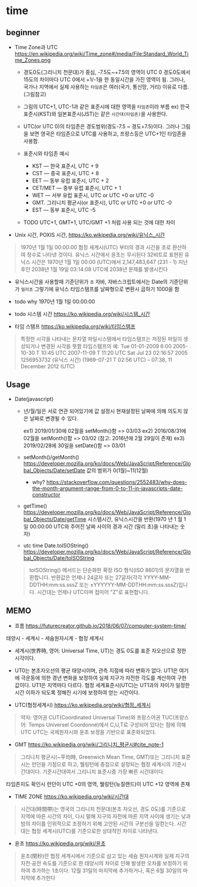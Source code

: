 # time

## beginner

- Time Zone과 UTC
https://en.wikipedia.org/wiki/Time_zone#/media/File:Standard_World_Time_Zones.png
  - 경도0도(그리니치 천문대)가 중심, -7.5도~+7.5의 영역이 UTC 0
    경도0도에서 15도의 차이마다 UTC 0에서 +1/-1을 한 동일시간을 가진 영역이 됨.
    그러나, 국가나 지역에서 실제 사용하는 `타임존`은 여러(국가, 통신망, 거리) 이유로 다름.(그림참고)

  - 그림의 UTC+1, UTC-1과 같은 표준시에 대한 영역을 `타임존`이라 부름
    ex) 한국표준시(KST)와 일본표준시(JST)는  같은 `시간대(타임존)`을 사용한다.
    
  - UTC(or UTC 0)의 타임존은 경도범위(경도-7.5 ~ 경도+7.5)이다.
    그러나 그림을 보면 영국은 타임존으로 UTC를 사용하고, 프랑스등은 UTC+1인 타임존을 사용함.

  - 표준시와 타임존 예시
    - KST — 한국 표준시, UTC + 9   
    - CST — 중국 표준시, UTC + 8
    - EET — 동부 유럽 표준시, UTC + 2
    - CET/MET — 중부 유럽 표준시, UTC + 1
    - WET — 서부 유럽 표준시, UTC or UTC +0 or UTC -0
    - GMT. 그리니치 평균시(or 표준시), UTC or UTC +0 or UTC -0
    - EST — 동부 표준시, UTC -5


  - TODO UTC+1, GMT+1, UTC/GMT +1 처럼 사용 되는 것에 대한 차이

- Unix 시간, POXIS 시간, 
https://ko.wikipedia.org/wiki/유닉스_시간
> 1970년 1월 1일 00:00:00 협정 세계시(UTC) 부터의 경과 시간을 초로 환산하여 정수로 나타낸 것이다.
> 유닉스 시간에서 윤초는 무시된다
> 32비트로 표현된 유닉스 시간은 1970년 1월 1일 00:00 (UTC)에서 2,147,483,647 (231 - 1) 지난 후인 2038년 1월 19일 03:14:08 UTC에 2038년 문제를 발생시킨다

  - 유닉스시간을 사용할때 기준단위가 `초`
    자바, 자바스크립트에서는 Date의 기준단위가 `밀리초`
    그렇기에 유닉스 타임스탬프를 날짜형으로 변환시 곱하기 1000을 함

  - todo why 1970년 1월 1일 00:00:00 


- todo 시스템 시간
https://ko.wikipedia.org/wiki/시스템_시간

- 타임 스탬프
https://ko.wikipedia.org/wiki/타임스탬프
> 특정한 시각을 나타내는 문자열
> 파일시스템에서 타임스탬프는 저장된 파일이 생성되거나 변경된 시각을 뜻함
> 타임스탬프의 예:
  Tue 01-01-2009 6:00
  2005-10-30 T 10:45 UTC
  2007-11-09 T 11:20 UTC
  Sat Jul 23 02:16:57 2005
  1256953732 (유닉스 시간)
  (1969-07-21 T 02:56 UTC) –
  07:38, 11 December 2012 (UTC)

## Usage

- Date(javascript)

    - 년/월/일은 서로 연관 되어있기에 값 설정시 현재설정된 날짜에 의해 의도치 않은 날짜로 변경될 수 있다.

      ex1) 2019/01/30에 02월을 setMonth()함 => 03/03
      ex2) 2016/08/31에 02월을 setMonth()함 => 03/02 (참고: 2016년에 2월 29일이 존재)
      ex3) 2019/02/28에 30일을 setDate()함 => 03/01

    - setMonth()/getMonth()
    https://developer.mozilla.org/ko/docs/Web/JavaScript/Reference/Global_Objects/Date/setDate
    값의 범위가 0(1월)~11(12월)
      - why? https://stackoverflow.com/questions/2552483/why-does-the-month-argument-range-from-0-to-11-in-javascripts-date-constructor

    - getTime()
    https://developer.mozilla.org/ko/docs/Web/JavaScript/Reference/Global_Objects/Date/getTime
    시스템시간, 유닉스시간을 반환(1970 년 1 월 1 일 00:00:00 UTC와 주어진 날짜 사이의 경과 시간 (밀리 초)을 나타내는 숫자)

    - utc time
    Date.toISOString()
    https://developer.mozilla.org/ko/docs/Web/JavaScript/Reference/Global_Objects/Date/toISOString
    > toISOString() 메서드는 단순화한 확장 ISO 형식(ISO 8601)의 문자열을 반환합니다. 
    > 반환값은 언제나 24글자 또는 27글자(각각 YYYY-MM-DDTHH:mm:ss.sssZ 또는 ±YYYYYY-MM-DDTHH:mm:ss.sssZ)입니다. 
    > 시간대는 언제나 UTC이며 접미어 "Z"로 표현합니다.

## MEMO

- 흐름
https://futurecreator.github.io/2018/06/07/computer-system-time/

태양시 - 세계시 - 세슘원자시계 - 협정 세계시

  - 세계시(世界時, 영어: Universal Time, UT)는 경도 0도를 표준 자오선으로 정한 시각이다.
  - UT0는 본초자오선의 평균 태양시이며, 관측 지점에 따라 변화가 없다. 
    UT1은 여기에 극운동에 의한 경년 변화을 보정하여 실제 지구가 자전한 각도를 계산하여 구한 값이다. UT1은 지역마다 다르다.
    협정 세계표준시(UTC)는 UT1과의 차이가 일정한 시간 이하가 되도록 정해진 시기에 보정하여 얻는 시간이다.


- UTC(협정세계시)
https://ko.wikipedia.org/wiki/협정_세계시
> 약자:  영어권 CUT(Coordinated Universal Time)와 프랑스어권 TUC(프랑스어: Temps Universel Coordonné)에서 C,U,T로 구성되어 있다는 점에 의해 UTC
> UTC는 국제원자시와 윤초 보정을 기반으로 표준화되었다.


- GMT
https://ko.wikipedia.org/wiki/그리니치_평균시#cite_note-1
> 그리니치 평균시(~平均時, Greenwich Mean Time, GMT)또는 그리니치 표준시는
> 런던을 기점으로 하고, 웰링턴에 종점으로 설정되는 협정 세계시의
> 기준시간대이다. 기준시간대여서 그리니치 표준시중 가장 빠른 시간대이다.

타임존지도 확인시 런던이 UTC +0의 영역, 웰링턴(뉴질랜드)이 UTC +12 영역에 존재


- TIME ZONE 
https://ko.wikipedia.org/wiki/시간대
> 시간대(時間帶)는 영국의 그리니치 천문대(본초 자오선, 경도 0도)를 기준으로
> 지역에 따른 시간의 차이, 다시 말해 지구의 자전에 따른 지역 사이에 생기는 낮과
> 밤의 차이를 인위적으로 조정하기 위해 고안된 시간의 구분선을 일컫는다.
> 시간대는 협정 세계시(UTC)를 기준으로한 상대적인 차이로 나타낸다.


- 윤초
https://ko.wikipedia.org/wiki/윤초
> 윤초(閏秒)란 협정 세계시에서 기준으로 삼고 있는 세슘 원자시계와 실제 지구의
> 자전·공전 속도를 기준으로 한 태양시의 차이로 인해 발생한 오차를 보정하기 위하여
> 추가하는 1초이다. 12월 31일의 마지막에 추가하거나, 혹은 6월 30일의 마지막에
> 추가한다
